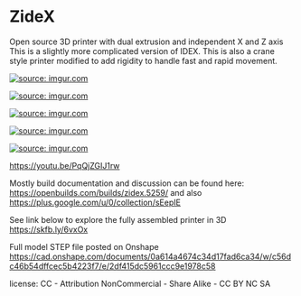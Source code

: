 # ZideX
Open source 3D printer with dual extrusion and independent X and Z axis
This is a slightly more complicated version of IDEX.
This is also a crane style printer modified to add rigidity to handle fast and rapid movement.

<a href="https://imgur.com/TapHjAb"><img src="https://i.imgur.com/TapHjAb.png" title="source: imgur.com" /></a>

<a href="https://imgur.com/pBOmRLS"><img src="https://i.imgur.com/pBOmRLS.jpg" title="source: imgur.com" /></a>

<a href="https://imgur.com/aCJxu8N"><img src="https://i.imgur.com/aCJxu8N.png" title="source: imgur.com" /></a>

<a href="https://imgur.com/a5UugVb"><img src="https://i.imgur.com/a5UugVb.png" title="source: imgur.com" /></a>

<a href="https://imgur.com/xPmkoOy"><img src="https://i.imgur.com/xPmkoOy.png" title="source: imgur.com" /></a>

https://youtu.be/PqQjZGIJ1rw

Mostly build documentation and discussion can be found here:
https://openbuilds.com/builds/zidex.5259/
and also
https://plus.google.com/u/0/collection/sEepIE

See link below to explore the fully assembled printer in 3D
https://skfb.ly/6vxOx

Full model STEP file posted on Onshape
https://cad.onshape.com/documents/0a614a4674c34d17fad6ca34/w/c56dc46b54dffcec5b4223f7/e/2df415dc5961ccc9e1978c58

license:
CC - Attribution NonCommercial - Share Alike - CC BY NC SA
